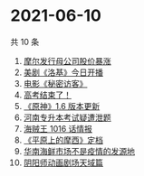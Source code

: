 # 2021-06-10

共 10 条

<!-- BEGIN -->
<!-- 最后更新时间 Thu Jun 10 2021 05:05:03 GMT+0800 (China Standard Time) -->

1. [摩尔发行母公司股价暴涨](https://www.zhihu.com/search?q=摩尔庄园)
2. [美剧《洛基》今日开播](https://www.zhihu.com/search?q=洛基)
3. [电影《秘密访客》](https://www.zhihu.com/search?q=秘密访客)
4. [高考结束了！](https://www.zhihu.com/search?q=高考结束)
5. [《原神》1.6 版本更新](https://www.zhihu.com/search?q=原神)
6. [河南专升本考试疑遭泄题](https://www.zhihu.com/search?q=河南专升本)
7. [海贼王 1016 话情报](https://www.zhihu.com/search?q=海贼王)
8. [《平原上的摩西》定档](https://www.zhihu.com/search?q=平原上的摩西)
9. [华南海鲜市场不是疫情的发源地](https://www.zhihu.com/search?q=华南海鲜市场)
10. [阴阳师动画剧场天域篇](https://www.zhihu.com/search?q=阴阳师)

<!-- END -->
